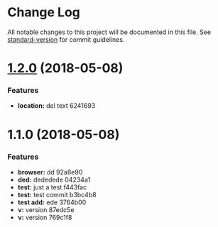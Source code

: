 # Change Log

All notable changes to this project will be documented in this file. See [standard-version](https://github.com/conventional-changelog/standard-version) for commit guidelines.

<a name="1.2.0"></a>
# [1.2.0](/compare/v1.1.0...v1.2.0) (2018-05-08)


### Features

* **location:** del text 6241693



<a name="1.1.0"></a>
# 1.1.0 (2018-05-08)


### Features

* **browser:** dd 92a8e90
* **ded:** dededede 04234a1
* **test:** just a test f443fac
* **test:** test commit b3bc4b8
* **test add:** ede 3764b00
* **v:** version 87edc5e
* **v:** version 769c1f8
